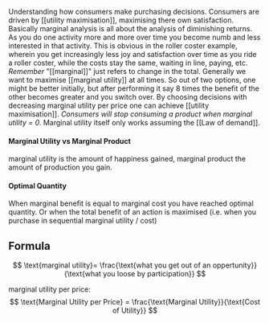 Understanding how consumers make purchasing decisions. Consumers are driven by [[utility maximisation]], maximising there own satisfaction.  Basically marginal analysis is all about the analysis of diminishing returns. As you do one activity more and more over time you become numb and less interested in that activity. This is obvious in the roller coster example, wherein you get increasingly less joy and satisfaction over time as you ride a roller coster, while the costs stay the same, waiting in line, paying, etc. *Remember* "[[marginal]]" just refers to change in the total. Generally we want to maximise [[marginal utility]] at all times. So out of two options, one might be better initially, but after performing it say 8 times the benefit of the other becomes greater and you switch over. By choosing decisions with decreasing marginal utility per price one can achieve [[utility maximisation]]. *Consumers will stop consuming a product when marginal utility = 0.* Marginal utility itself only works assuming the [[Law of demand]].

#### Marginal Utility vs Marginal Product
marginal utility is the amount of happiness gained, marginal product the amount of production you gain.

#### Optimal Quantity
When marginal benefit is equal to marginal cost you have reached optimal quantity. Or when the total benefit of an action is maximised (i.e. when you purchase in sequential marginal utility / cost)

## Formula
$$
\text{marginal utility}= \frac{\text{what you get out of an oppertunity}}{\text{what you loose by participation}}
$$

marginal utility per price:
$$
\text{Marginal Utility per Price} = \frac{\text{Marginal Utility}}{\text{Cost of Utility}}
$$
